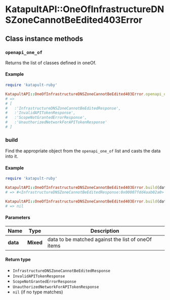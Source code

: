 # KatapultAPI::OneOfInfrastructureDNSZoneCannotBeEdited403Error

## Class instance methods

### `openapi_one_of`

Returns the list of classes defined in oneOf.

#### Example

```ruby
require 'katapult-ruby'

KatapultAPI::OneOfInfrastructureDNSZoneCannotBeEdited403Error.openapi_one_of
# =>
# [
#   :'InfrastructureDNSZoneCannotBeEditedResponse',
#   :'InvalidAPITokenResponse',
#   :'ScopeNotGrantedErrorResponse',
#   :'UnauthorizedNetworkForAPITokenResponse'
# ]
```

### build

Find the appropriate object from the `openapi_one_of` list and casts the data into it.

#### Example

```ruby
require 'katapult-ruby'

KatapultAPI::OneOfInfrastructureDNSZoneCannotBeEdited403Error.build(data)
# => #<InfrastructureDNSZoneCannotBeEditedResponse:0x00007fdd4aab02a0>

KatapultAPI::OneOfInfrastructureDNSZoneCannotBeEdited403Error.build(data_that_doesnt_match)
# => nil
```

#### Parameters

| Name | Type | Description |
| ---- | ---- | ----------- |
| **data** | **Mixed** | data to be matched against the list of oneOf items |

#### Return type

- `InfrastructureDNSZoneCannotBeEditedResponse`
- `InvalidAPITokenResponse`
- `ScopeNotGrantedErrorResponse`
- `UnauthorizedNetworkForAPITokenResponse`
- `nil` (if no type matches)

